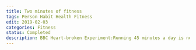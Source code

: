 ```yaml
---
title: Two minutes of fitness
tags: Person Habit Health Fitness
edit: 2019-02-03
categories: Fitness
status: Completed
description: BBC Heart-broken Experiment:Running 45 minutes a day is not as good as 2 minutes a week?
---
```

